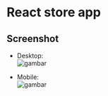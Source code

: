 # React store app

## Screenshot

- Desktop:  
![gambar](https://user-images.githubusercontent.com/66422665/145160440-cfdb3c30-ee56-418a-885f-168687bb19ca.png)  

- Mobile:  
![gambar](https://user-images.githubusercontent.com/66422665/145160687-3977edff-25cc-4fd3-b95f-98e1baf8fd70.png)  
